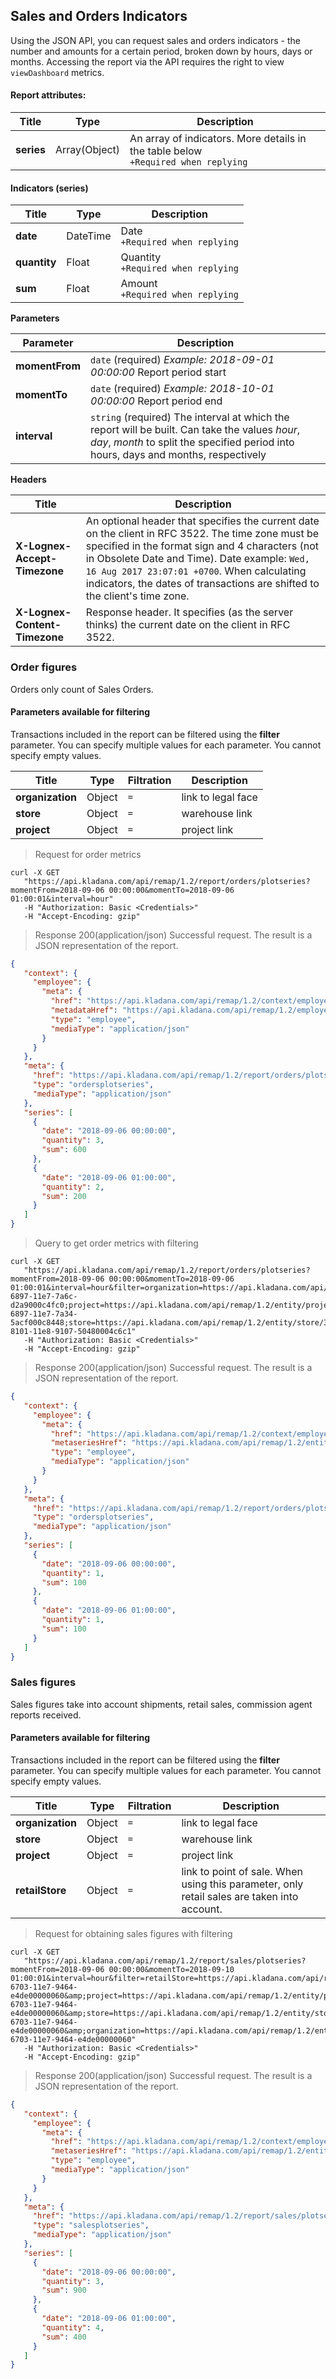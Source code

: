## Sales and Orders Indicators

Using the JSON API, you can request sales and orders indicators - the number and amounts for a certain period, broken down by hours, days or months. Accessing the report via the API requires the right to view `viewDashboard` metrics.

#### Report attributes:

| Title | Type | Description |
| ---------- | ----------- | -------- |
| **series** | Array(Object) | An array of indicators. More details in the table below<br>`+Required when replying` |

#### Indicators (series)

| Title | Type    | Description |
| ------------ |---------| -------------- |
| **date** | DateTime | Date<br>`+Required when replying` |
| **quantity** | Float   | Quantity<br>`+Required when replying` |
| **sum** | Float   | Amount<br>`+Required when replying` |

**Parameters**

| Parameter | Description |
| -------- | ---------- |
| **momentFrom** | `date` (required) *Example: 2018-09-01 00:00:00* Report period start |
| **momentTo** | `date` (required) *Example: 2018-10-01 00:00:00* Report period end |
| **interval** | `string` (required) The interval at which the report will be built. Can take the values *hour*, *day*, *month* to split the specified period into hours, days and months, respectively |
 
**Headers**

| Title | Description |
| -------- | ---------- |
| **X-Lognex-Accept-Timezone** | An optional header that specifies the current date on the client in RFC 3522. The time zone must be specified in the format sign and 4 characters (not in Obsolete Date and Time). Date example: `Wed, 16 Aug 2017 23:07:01 +0700`. When calculating indicators, the dates of transactions are shifted to the client's time zone. |
| **X-Lognex-Content-Timezone** | Response header. It specifies (as the server thinks) the current date on the client in RFC 3522. |

 
### Order figures

Orders only count of Sales Orders.

#### Parameters available for filtering

Transactions included in the report can be filtered using the **filter** parameter. You can specify multiple values for each parameter. You cannot specify empty values.

| Title | Type | Filtration | Description |
| ------- | ----- | --------- | ------ |
| **organization** | Object | `=` | link to legal face |
| **store** | Object | `=` | warehouse link |
| **project** | Object | `=` | project link |

> Request for order metrics

```shell
curl -X GET
   "https://api.kladana.com/api/remap/1.2/report/orders/plotseries?momentFrom=2018-09-06 00:00:00&momentTo=2018-09-06 01:00:01&interval=hour"
   -H "Authorization: Basic <Credentials>"
   -H "Accept-Encoding: gzip"
```

> Response 200(application/json)
Successful request. The result is a JSON representation of the report.

```json
{
   "context": {
     "employee": {
       "meta": {
         "href": "https://api.kladana.com/api/remap/1.2/context/employee",
         "metadataHref": "https://api.kladana.com/api/remap/1.2/employee/metadata",
         "type": "employee",
         "mediaType": "application/json"
       }
     }
   },
   "meta": {
     "href": "https://api.kladana.com/api/remap/1.2/report/orders/plotseries?momentFrom=2018-09-06 00:00:00&momentTo=2016-09-06 01:00:01&interval =hour",
     "type": "ordersplotseries",
     "mediaType": "application/json"
   },
   "series": [
     {
       "date": "2018-09-06 00:00:00",
       "quantity": 3,
       "sum": 600
     },
     {
       "date": "2018-09-06 01:00:00",
       "quantity": 2,
       "sum": 200
     }
   ]
}
```

> Query to get order metrics with filtering

```shell
curl -X GET
   "https://api.kladana.com/api/remap/1.2/report/orders/plotseries?momentFrom=2018-09-06 00:00:00&momentTo=2018-09-06 01:00:01&interval=hour&filter=organization=https://api.kladana.com/api/remap/1.2/entity/organization/00cd5a99-6897-11e7-7a6c-d2a9000c4fc0;project=https://api.kladana.com/api/remap/1.2/entity/project/02e64f51-6897-11e7-7a34-5acf000c8448;store=https://api.kladana.com/api/remap/1.2/entity/store/32213d37-8101-11e8-9107-50480004c6c1"
   -H "Authorization: Basic <Credentials>"
   -H "Accept-Encoding: gzip"
```

> Response 200(application/json)
Successful request. The result is a JSON representation of the report.

```json
{
   "context": {
     "employee": {
       "meta": {
         "href": "https://api.kladana.com/api/remap/1.2/context/employee",
         "metaseriesHref": "https://api.kladana.com/api/remap/1.2/entity/employee/metaseries",
         "type": "employee",
         "mediaType": "application/json"
       }
     }
   },
   "meta": {
     "href": "https://api.kladana.com/api/remap/1.2/report/orders/plotseries?momentFrom=2018-09-06 00:00:00&momentTo=2016-09-06 01:00:01&interval=hour&filter=organization=https://api.kladana.com/api/remap/1.2/entity/organization/00cd5a99-6897-11e7-7a6c-d2a9000c4fc0;project=https://api.kladana.com/api/remap/1.2/entity/project/02e64f51-6897-11e7-7a34-5acf000c8448;store=https://api.kladana.com/api/remap/1.2/entity/store/32213d37-8101-11e8-9107-50480004c6c1",
     "type": "ordersplotseries",
     "mediaType": "application/json"
   },
   "series": [
     {
       "date": "2018-09-06 00:00:00",
       "quantity": 1,
       "sum": 100
     },
     {
       "date": "2018-09-06 01:00:00",
       "quantity": 1,
       "sum": 100
     }
   ]
}
```

### Sales figures

Sales figures take into account shipments, retail sales, commission agent reports received.

#### Parameters available for filtering

Transactions included in the report can be filtered using the **filter** parameter. You can specify multiple values for each parameter. You cannot specify empty values.

| Title | Type | Filtration | Description |
| ------- | ----- | ------- | -------- |
| **organization** | Object | `=` | link to legal face |
| **store** | Object | `=` | warehouse link |
| **project** | Object | `=` | project link |
| **retailStore** | Object | `=` | link to point of sale. When using this parameter, only retail sales are taken into account. |

> Request for obtaining sales figures with filtering

```shell
curl -X GET
   "https://api.kladana.com/api/remap/1.2/report/sales/plotseries?momentFrom=2018-09-06 00:00:00&momentTo=2018-09-10 01:00:01&interval=hour&filter=retailStore=https://api.kladana.com/api/remap/1.2/entity/retailstore/d9a8a213-6703-11e7-9464-e4de00000060&amp;project=https://api.kladana.com/api/remap/1.2/entity/project/d9a8a213-6703-11e7-9464-e4de00000060&amp;store=https://api.kladana.com/api/remap/1.2/entity/store/d9a8a213-6703-11e7-9464-e4de00000060&amp;organization=https://api.kladana.com/api/remap/1.2/entity/organization/d9a8a213-6703-11e7-9464-e4de00000060"
   -H "Authorization: Basic <Credentials>"
   -H "Accept-Encoding: gzip"
```

> Response 200(application/json)
Successful request. The result is a JSON representation of the report.

```json
{
   "context": {
     "employee": {
       "meta": {
         "href": "https://api.kladana.com/api/remap/1.2/context/employee",
         "metaseriesHref": "https://api.kladana.com/api/remap/1.2/entity/employee/metaseries",
         "type": "employee",
         "mediaType": "application/json"
       }
     }
   },
   "meta": {
     "href": "https://api.kladana.com/api/remap/1.2/report/sales/plotseries?momentFrom=2018-09-06 00:00:00&momentTo=2018-09-10 01:00:01&interval=hour&filter=retailStore=https://api.kladana.com/api/remap/1.2/entity/retailstore/d9a8a213-6703-11e7-9464-e4de00000060&amp;project=https://api.kladana.com/api/remap/1.2/entity/project/d9a8a213-6703-11e7-9464-e4de00000060&amp;store=https://api.kladana.com/api/remap/1.2/entity/store/d9a8a213-6703-11e7-9464-e4de00000060&amp;organization=https://api.kladana.com/api/remap/1.2/entity/organization/d9a8a213-6703-11e7-9464-e4de00000060",
     "type": "salesplotseries",
     "mediaType": "application/json"
   },
   "series": [
     {
       "date": "2018-09-06 00:00:00",
       "quantity": 3,
       "sum": 900
     },
     {
       "date": "2018-09-06 01:00:00",
       "quantity": 4,
       "sum": 400
     }
   ]
}
```
